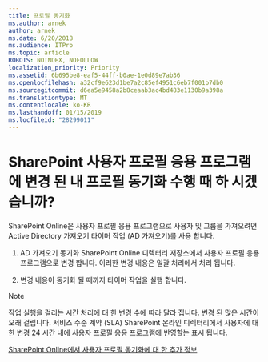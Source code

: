 ```yaml
---
title: 프로필 동기화
ms.author: arnek
author: arnek
ms.date: 6/20/2018
ms.audience: ITPro
ms.topic: article
ROBOTS: NOINDEX, NOFOLLOW
localization_priority: Priority
ms.assetid: 6b695be8-eaf5-44ff-b0ae-1e0d89e7ab36
ms.openlocfilehash: a32cf9e623d1be7a2c85ef4951c6eb7f001b7db0
ms.sourcegitcommit: d6ea5e9458a2b8ceaab3ac4bd483e1130b9a398a
ms.translationtype: MT
ms.contentlocale: ko-KR
ms.lasthandoff: 01/15/2019
ms.locfileid: "28299011"
---
```

# <a name="when-do-my-profile-changes-sync-to-the-sharepoint-user-profile-application"></a>SharePoint 사용자 프로필 응용 프로그램에 변경 된 내 프로필 동기화 수행 때 하 시겠습니까?

SharePoint Online은 사용자 프로필 응용 프로그램으로 사용자 및 그룹을 가져오려면 Active Directory 가져오기 타이머 작업 (AD 가져오기)를 사용 합니다. 
  
1. AD 가져오기 동기화 SharePoint Online 디렉터리 저장소에서 사용자 프로필 응용 프로그램으로 변경 합니다. 이러한 변경 내용은 일괄 처리에서 처리 됩니다.
    
2. 변경 내용이 동기화 될 때까지 타이머 작업을 실행 합니다.
    
> [!NOTE]
> 작업 실행을 걸리는 시간 처리에 대 한 변경 수에 따라 달라 집니다. 변경 된 많은 시간이 오래 걸립니다. 서비스 수준 계약 (SLA) SharePoint 온라인 디렉터리에서 사용자에 대 한 변경 24 시간 내에 사용자 프로필 응용 프로그램에 반영할는 표시 됩니다. 
  
[SharePoint Online에서 사용자 프로필 동기화에 대 한 추가 정보](https://go.microsoft.com/fwlink/?linkid=875671)
  

